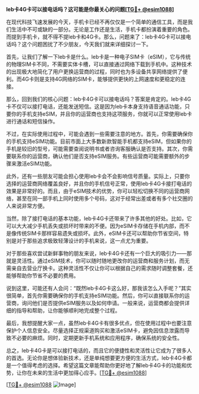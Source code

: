 **leb卡4G卡可以接电话吗？这可能是你最关心的问题[[TG💪+ @esim1088](https://t.me/s/esim1088)]**

在现代科技飞速发展的今天，手机卡已经不再仅仅是一个简单的通信工具，而是我们生活中不可或缺的一部分。无论是工作还是生活，手机卡都扮演着重要的角色。而提到手机卡，就不得不提leb卡和4G卡。那么，问题来了：leb卡4G卡可以接电话吗？这个问题困扰了不少朋友，今天我们就来详细探讨一下。

首先，让我们了解一下leb卡是什么。leb卡是一种电子SIM卡（eSIM），它与传统的物理SIM卡不同，不需要实体卡槽，可以直接通过网络下载到手机中。这种技术的出现极大地简化了用户更换运营商的过程，同时也为多设备共享网络提供了便利。而4G卡则是支持4G网络的SIM卡，能够提供更快的上网速度和更稳定的连接。

那么，回到我们的核心问题：leb卡4G卡可以接电话吗？答案是肯定的。leb卡4G卡不仅可以接打电话，还能发送短信。这是因为leb卡本身支持语音通话功能，只要你的手机支持eSIM，并且你的运营商也支持这项服务，你就可以正常使用leb卡进行通话和短信操作。

不过，在实际使用过程中，可能会遇到一些需要注意的地方。首先，你需要确保你的手机支持eSIM功能。目前市面上大多数新款智能手机都支持eSIM，但如果你的手机是较旧的型号，可能需要查阅说明书或者咨询客服确认是否支持。其次，你需要联系你的运营商，确认他们是否支持eSIM服务。有些运营商可能需要额外的步骤来激活eSIM功能。

此外，还有一些朋友可能会担心使用leb卡会不会影响信号质量。实际上，只要你选择的运营商网络覆盖良好，并且你的手机信号正常，使用leb卡4G卡接打电话的效果是非常好的。而且，由于eSIM技术的优势，你可以轻松切换不同的运营商网络，甚至在同一部手机上同时使用多个号码，这对于经常出差或者有多个社交圈的人来说非常方便。

当然，除了接打电话的基本功能，leb卡4G卡还带来了许多其他的好处。比如，它可以大大减少手机丢失或损坏时带来的不便。因为eSIM卡存储在手机内部，而不是像传统SIM卡那样容易遗失或损坏。此外，eSIM卡还可以帮助你节省空间，特别是对于那些追求极致轻薄设计的手机来说，这一点尤为重要。

对于那些喜欢尝试新鲜事物的朋友来说，leb卡4G卡还有一个巨大的吸引力——那就是灵活性。通过eSIM技术，你可以随时随地更改你的运营商和服务计划，而无需亲自去营业厅换卡。这种灵活性不仅让你可以根据自己的需求随时调整套餐，还能够帮助你节省不必要的费用。

说到这里，可能还有人会问：“既然leb卡4G卡这么好，那我该怎么入手呢？”其实很简单，首先你需要确保你的手机支持eSIM功能。然后，你可以直接联系你的运营商，询问他们是否提供eSIM服务以及如何申请。一般来说，运营商都会提供详细的指导和帮助，让你能够顺利地完成整个过程。

最后，我想提醒大家一点，虽然leb卡4G卡有很多优点，但在使用过程中也要注意保护个人信息安全。尽量选择正规渠道购买和激活eSIM卡，避免因信息泄露而导致不必要的麻烦。同时，定期更新手机系统和应用程序，确保系统的安全性。

总之，leb卡4G卡是可以接打电话的，而且它的便捷性和灵活性让它成为了很多人的首选。无论你是想体验新技术，还是单纯想要更方便的生活方式，leb卡4G卡都是一个值得考虑的选择。希望这篇文章能帮助你更好地了解leb卡4G卡的功能和优势，让你在未来的生活中更加得心应手。[[TG💪+ @esim1088](https://t.me/s/esim1088)]

[[TG💪+ @esim1088](https://t.me/s/esim1088) ![Image](https://i.postimg.cc/4NQfJmqS/Snipaste-2025-05-13-00-14-12.png)]